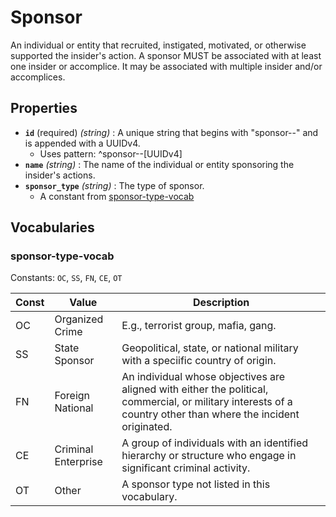 # Sponsor

An individual or entity that recruited, instigated, motivated, or otherwise supported the insider's action. A sponsor MUST be associated with at least one insider or accomplice. It may be associated with multiple insider and/or accomplices.

## Properties

- **`id`** (required) *(string)* : A unique string that begins with "sponsor--" and is appended with a UUIDv4.
	- Uses pattern: ^sponsor--[UUIDv4]
- **`name`** *(string)* : The name of the individual or entity sponsoring the insider's actions.
- **`sponsor_type`** *(string)* : The type of sponsor.
	- A constant from [sponsor-type-vocab](#sponsor-type-vocab)

## Vocabularies

### sponsor-type-vocab

Constants: `OC`, `SS`, `FN`, `CE`, `OT`

| Const | Value | Description |
| --- | --- | --- |
| OC | Organized Crime | E.g., terrorist group, mafia, gang.|
| SS | State Sponsor | Geopolitical, state, or national military with a speciific country of origin.|
| FN | Foreign National | An individual whose objectives are aligned with either the political, commercial, or military interests of a country other than where the incident originated.|
| CE | Criminal Enterprise | A group of individuals with an identified hierarchy or structure who engage in significant criminal activity.|
| OT | Other | A sponsor type not listed in this vocabulary.|
